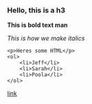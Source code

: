 ### Hello, this is a h3

**This is bold text man**

*This is how we make italics*

```
<p>Heres some HTML</p>
<ol>
	<li>Jeff</li>
	<li>Sarah</li>
	<li>Poola</li>
</ol>
```

[link](www.google.com)